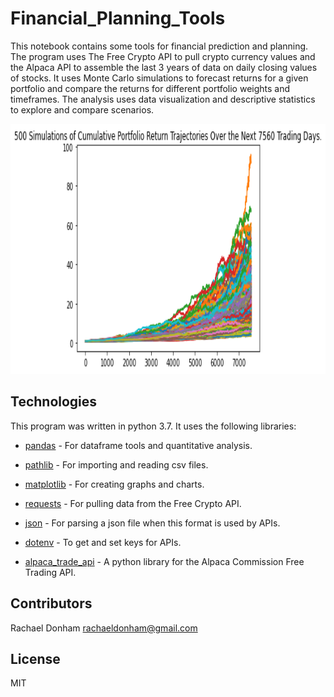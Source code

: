 # Financial_Planning_Tools
This notebook contains some tools for financial prediction and planning. The program uses The Free Crypto API to pull crypto currency values and the  Alpaca API to assemble the last 3 years of data on daily closing values of stocks. It uses Monte Carlo simulations to forecast returns for a given portfolio and compare the returns for different portfolio weights and timeframes. The analysis uses data visualization and descriptive statistics to explore and compare scenarios.

<img src="/images/MC_30year_sim_plot.png" width="800" height="400">

## Technologies

This program was written in python 3.7. It uses the following libraries:

* [pandas](https://github.com/pandas-dev/pandas) - For dataframe tools and quantitative analysis.

* [pathlib](https://github.com/budlight/pathlib) - For importing and reading csv files.

* [matplotlib](https://github.com/matplotlib/matplotlib) - For creating graphs and charts.

* [requests](https://github.com/requests) - For pulling data from the Free Crypto API.

* [json](https://github.com/python/cpython/blob/main/Lib/json/__init__.py) - For parsing a json file when this format is used by APIs.

* [dotenv](https://github.com/theskumar/python-dotenv) - To get and set keys for APIs.

* [alpaca_trade_api](https://github.com/alpacahq/alpaca-trade-api-python) - A python library for the Alpaca Commission Free Trading API.

## Contributors
Rachael Donham rachaeldonham@gmail.com

## License
MIT
